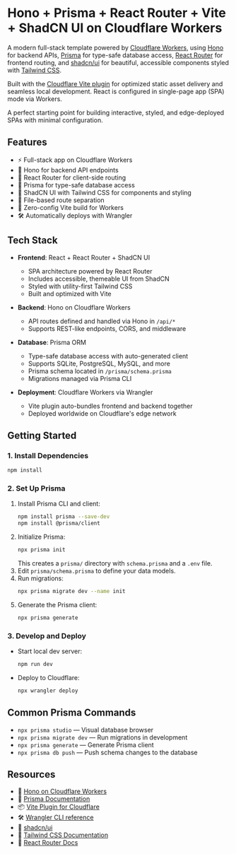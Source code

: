 # Hono + Prisma + React Router + Vite + ShadCN UI on Cloudflare Workers

<!-- dash-content-start -->

A modern full-stack template powered by [Cloudflare Workers](https://workers.cloudflare.com/), using [Hono](https://hono.dev/) for backend APIs, [Prisma](https://www.prisma.io/) for type-safe database access, [React Router](https://reactrouter.com/) for frontend routing, and [shadcn/ui](https://ui.shadcn.com/) for beautiful, accessible components styled with [Tailwind CSS](https://tailwindcss.com/).

Built with the [Cloudflare Vite plugin](https://developers.cloudflare.com/workers/vite-plugin/) for optimized static asset delivery and seamless local development. React is configured in single-page app (SPA) mode via Workers.

A perfect starting point for building interactive, styled, and edge-deployed SPAs with minimal configuration.

## Features

- ⚡ Full-stack app on Cloudflare Workers
- 🔁 Hono for backend API endpoints
- 🧭 React Router for client-side routing
- 🧩 Prisma for type-safe database access
- 🎨 ShadCN UI with Tailwind CSS for components and styling
- 🧱 File-based route separation
- 🚀 Zero-config Vite build for Workers
- 🛠️ Automatically deploys with Wrangler

<!-- dash-content-end -->

## Tech Stack

- **Frontend**: React + React Router + ShadCN UI

  - SPA architecture powered by React Router
  - Includes accessible, themeable UI from ShadCN
  - Styled with utility-first Tailwind CSS
  - Built and optimized with Vite

- **Backend**: Hono on Cloudflare Workers

  - API routes defined and handled via Hono in `/api/*`
  - Supports REST-like endpoints, CORS, and middleware

- **Database**: Prisma ORM

  - Type-safe database access with auto-generated client
  - Supports SQLite, PostgreSQL, MySQL, and more
  - Prisma schema located in `/prisma/schema.prisma`
  - Migrations managed via Prisma CLI

- **Deployment**: Cloudflare Workers via Wrangler
  - Vite plugin auto-bundles frontend and backend together
  - Deployed worldwide on Cloudflare's edge network

## Getting Started

### 1. Install Dependencies

```bash
npm install
```

### 2. Set Up Prisma

1. Install Prisma CLI and client:
   ```bash
   npm install prisma --save-dev
   npm install @prisma/client
   ```
2. Initialize Prisma:
   ```bash
   npx prisma init
   ```
   This creates a `prisma/` directory with `schema.prisma` and a `.env` file.
3. Edit `prisma/schema.prisma` to define your data models.
4. Run migrations:
   ```bash
   npx prisma migrate dev --name init
   ```
5. Generate the Prisma client:
   ```bash
   npx prisma generate
   ```

### 3. Develop and Deploy

- Start local dev server:
  ```bash
  npm run dev
  ```
- Deploy to Cloudflare:
  ```bash
  npx wrangler deploy
  ```

## Common Prisma Commands

- `npx prisma studio` — Visual database browser
- `npx prisma migrate dev` — Run migrations in development
- `npx prisma generate` — Generate Prisma client
- `npx prisma db push` — Push schema changes to the database

## Resources

- 🧩 [Hono on Cloudflare Workers](https://hono.dev/docs/getting-started/cloudflare-workers)
- 🧩 [Prisma Documentation](https://www.prisma.io/docs)
- 📦 [Vite Plugin for Cloudflare](https://developers.cloudflare.com/workers/vite-plugin/)
- 🛠 [Wrangler CLI reference](https://developers.cloudflare.com/workers/wrangler/)
- 🎨 [shadcn/ui](https://ui.shadcn.com)
- 💨 [Tailwind CSS Documentation](https://tailwindcss.com/)
- 🔀 [React Router Docs](https://reactrouter.com/)

